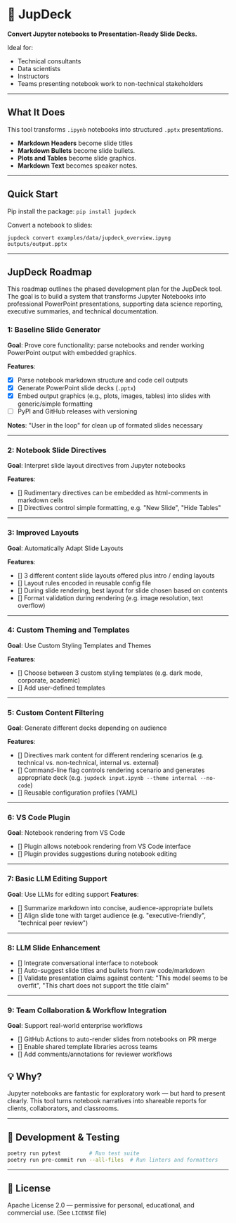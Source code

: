 # 📘 JupDeck

**Convert Jupyter notebooks to Presentation-Ready Slide Decks.**

Ideal for:
- Technical consultants
- Data scientists
- Instructors
- Teams presenting notebook work to non-technical stakeholders
---

## What It Does

This tool transforms `.ipynb` notebooks into structured `.pptx` presentations.

- **Markdown Headers** become slide titles
- **Markdown Bullets** become slide bullets.
- **Plots and Tables** become slide graphics.
- **Markdown Text** becomes speaker notes.

---

## Quick Start

Pip install the package:
`pip install jupdeck`

Convert a notebook to slides:

`jupdeck convert examples/data/jupdeck_overview.ipyng outputs/output.pptx`

---


## JupDeck Roadmap

This roadmap outlines the phased development plan for the JupDeck tool. The goal is to build a system that transforms Jupyter Notebooks into professional PowerPoint presentations, supporting data science reporting, executive summaries, and technical documentation.

### 1: Baseline Slide Generator

**Goal**: Prove core functionality: parse notebooks and render working PowerPoint output with embedded graphics.

**Features**:
- [x] Parse notebook markdown structure and code cell outputs
- [x] Generate PowerPoint slide decks (`.pptx`)
- [x] Embed output graphics (e.g., plots, images, tables) into slides with generic/simple formatting
- [ ] PyPI and GitHub releases with versioning

**Notes**:
"User in the loop" for clean up of formated slides necessary

---
### 2:  Notebook Slide Directives

**Goal**: Interpret slide layout directives from Jupyter notebooks

**Features**:
- [] Rudimentary directives can be embedded as html-comments in markdown cells
- [] Directives control simple formatting, e.g. "New Slide", "Hide Tables"

---
### 3: Improved Layouts

**Goal**: Automatically Adapt Slide Layouts

**Features**:
- [] 3 different content slide layouts offered plus intro / ending layouts
- [] Layout rules encoded in reusable config file
- [] During slide rendering, best layout for slide chosen based on contents
- [] Format validation during rendering (e.g. image resolution, text overflow)

---
### 4: Custom Theming and Templates
**Goal**: Use Custom Styling Templates and Themes

**Features**:
- [] Choose between 3 custom styling templates (e.g. dark mode, corporate, academic)
- [] Add user-defined templates

---
### 5: Custom Content Filtering
**Goal**: Generate different decks depending on audience

**Features**:
- [] Directives mark content for different rendering scenarios (e.g. technical vs. non-technical, internal vs. external)  
- [] Command-line flag controls rendering scenario and generates appropriate deck (e.g. `jupdeck input.ipynb --theme internal --no-code`)
- [] Reusable configuration profiles (YAML) 
---
### 6: VS Code Plugin
**Goal**: Notebook rendering from VS Code
- [] Plugin allows notebook rendering from VS Code interface
- [] Plugin provides suggestions during notebook editing

---

### 7: Basic LLM Editing Support

**Goal**: Use LLMs for editing support
**Features**:
- [] Summarize markdown into concise, audience-appropriate bullets
- [] Align slide tone with target audience (e.g. "executive-friendly", "technical peer review")
---
### 8: LLM Slide Enhancement
- [] Integrate conversational interface to notebook
- [] Auto-suggest slide titles and bullets from raw code/markdown
- [] Validate presentation claims against content: "This model seems to be overfit", "This chart does not support the title claim"
---
### 9: Team Collaboration & Workflow Integration

**Goal**: Support real-world enterprise workflows

- [] GitHub Actions to auto-render slides from notebooks on PR merge
- [] Enable shared template libraries across teams
- [] Add comments/annotations for reviewer workflows


## 💡 Why?

Jupyter notebooks are fantastic for exploratory work — but hard to present clearly. This tool turns notebook narratives into shareable reports for clients, collaborators, and classrooms.

---

## 🧪 Development & Testing

```bash
poetry run pytest         # Run test suite
poetry run pre-commit run --all-files  # Run linters and formatters
```

---

## 📄 License

Apache License 2.0 — permissive for personal, educational, and commercial use. (See `LICENSE` file)
